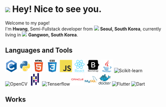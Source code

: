 <h1><img src="https://emojis.slackmojis.com/emojis/images/1531849430/4246/blob-sunglasses.gif?1531849430" width="30"/> Hey! Nice to see you.</h1>



<p>Welcome to my page! </br> I'm <b>Hwang</b>, Semi-Fullstack developer from <img src="https://cdn-icons-png.flaticon.com/512/5111/5111586.png" width="13"/> <b>Seoul, South Korea</b>, currently living in <img src="https://cdn-icons-png.flaticon.com/512/5111/5111586.png" width="13"/> <b>Gangwon, South Korea</b>. </p>



<h2>Languages and Tools</h2>
<p>
  <img alt="C" src="https://raw.githubusercontent.com/devicons/devicon/master/icons/c/c-original.svg" height="40" />
  <img alt="Python" src="https://raw.githubusercontent.com/devicons/devicon/master/icons/python/python-original.svg" height="40"/> 
  <img alt="Html5" src="https://raw.githubusercontent.com/devicons/devicon/master/icons/html5/html5-original-wordmark.svg" height="40"/>
  <img alt="Css3" src="https://raw.githubusercontent.com/devicons/devicon/master/icons/css3/css3-original-wordmark.svg" height="40"/>
  <img alt="Javascript" src="https://raw.githubusercontent.com/devicons/devicon/master/icons/javascript/javascript-original.svg" height="40"/>
  <img alt="React" src="https://raw.githubusercontent.com/devicons/devicon/master/icons/react/react-original-wordmark.svg" height="40"/>
  <img alt="Bootstrap" src="https://raw.githubusercontent.com/devicons/devicon/master/icons/bootstrap/bootstrap-plain-wordmark.svg" height="40"/>
  <img alt="Java" src="https://raw.githubusercontent.com/devicons/devicon/master/icons/java/java-original.svg" height="40"/>
  <img alt="Scikit-learn" src="https://upload.wikimedia.org/wikipedia/commons/0/05/Scikit_learn_logo_small.svg" height="40"/>
  <img alt="OpenCV" src="https://www.vectorlogo.zone/logos/opencv/opencv-icon.svg" height="40"/>
  <img alt="Pandas" src="https://raw.githubusercontent.com/devicons/devicon/2ae2a900d2f041da66e950e4d48052658d850630/icons/pandas/pandas-original.svg" height="40"/>
  <img alt="Tenserflow" src="https://www.vectorlogo.zone/logos/tensorflow/tensorflow-icon.svg" height="40"/>
  <img alt="Oracle" src="https://raw.githubusercontent.com/devicons/devicon/master/icons/oracle/oracle-original.svg" height="40"/>
  <img alt="Mysql" src="https://raw.githubusercontent.com/devicons/devicon/master/icons/mysql/mysql-original-wordmark.svg" height="40"/>
  <img alt="Docker" src="https://raw.githubusercontent.com/devicons/devicon/master/icons/docker/docker-original-wordmark.svg" height="40"/>
  <img alt="Flutter" src="https://www.vectorlogo.zone/logos/flutterio/flutterio-icon.svg" height="40"/>
  <img alt="Dart" src="https://www.vectorlogo.zone/logos/dartlang/dartlang-icon.svg" height="40"/>
</p>



<h2>Works</h2>
